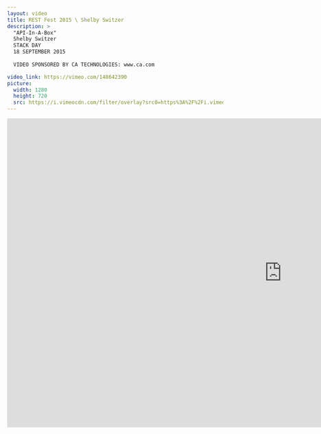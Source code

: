 ```yaml
---
layout: video
title: REST Fest 2015 \ Shelby Switzer
description: >
  "API-In-A-Box"
  Shelby Switzer
  STACK DAY
  18 SEPTEMBER 2015
  
  VIDEO SPONSORED BY CA TECHNOLOGIES: www.ca.com

video_link: https://vimeo.com/148642390
picture:
  width: 1280
  height: 720
  src: https://i.vimeocdn.com/filter/overlay?src0=https%3A%2F%2Fi.vimeocdn.com%2Fvideo%2F547652393_1280x720.jpg&src1=http%3A%2F%2Ff.vimeocdn.com%2Fp%2Fimages%2Fcrawler_play.png
---
```

<iframe src="https://player.vimeo.com/video/148642390?title=0&byline=0&portrait=0&badge=0&autopause=0&player_id=0" width="1280" height="720" frameborder="0" title="REST Fest 2015 \ Shelby Switzer" webkitallowfullscreen mozallowfullscreen allowfullscreen></iframe>